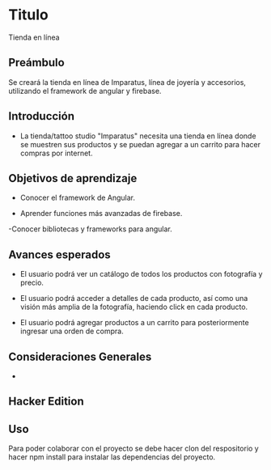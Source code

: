 # Titulo
Tienda en línea

## Preámbulo
Se creará la tienda en línea de Imparatus, línea de joyería y accesorios, utilizando el framework de angular y firebase.

## Introducción

- La tienda/tattoo studio "Imparatus" necesita una tienda en línea donde se muestren sus productos y se puedan agregar a un carrito para hacer compras por internet.

## Objetivos de aprendizaje

- Conocer el framework de Angular.

- Aprender funciones más avanzadas de firebase.

-Conocer bibliotecas y frameworks para angular.

## Avances esperados

- El usuario podrá ver un catálogo de todos los productos con fotografía y precio.

- El usuario podrá acceder a detalles de cada producto, así como una visión más amplia de la fotografía, haciendo click en cada producto.

- El usuario podrá agregar productos a un carrito para posteriormente ingresar una orden de compra.

## Consideraciones Generales

- 

## Hacker Edition


## Uso
Para poder colaborar con el proyecto se debe hacer clon del respositorio y hacer npm install para instalar las dependencias del proyecto.
